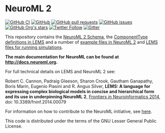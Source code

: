 NeuroML 2
=========

[![GitHub CI](https://github.com/NeuroML/NeuroML2/actions/workflows/ci.yml/badge.svg)](https://github.com/NeuroML/NeuroML2/actions/workflows/ci.yml)
[![GitHub](https://img.shields.io/github/license/NeuroML/NeuroML2)](https://github.com/NeuroML/NeuroML2/blob/master/LICENSE.lesser)
[![GitHub pull requests](https://img.shields.io/github/issues-pr/NeuroML/NeuroML2)](https://github.com/NeuroML/NeuroML2/pulls)
[![GitHub issues](https://img.shields.io/github/issues/NeuroML/NeuroML2)](https://github.com/NeuroML/NeuroML2/issues)
[![GitHub Org's stars](https://img.shields.io/github/stars/NeuroML?style=social)](https://github.com/NeuroML)
[![Twitter Follow](https://img.shields.io/twitter/follow/NeuroML?style=social)](https://twitter.com/NeuroML)
[![Gitter](https://badges.gitter.im/NeuroML/community.svg)](https://gitter.im/NeuroML/community?utm_source=badge&utm_medium=badge&utm_campaign=pr-badge)


This repository contains the [NeuroML 2 Schema](https://github.com/NeuroML/NeuroML2/tree/master/Schemas/NeuroML2),
the [ComponentType definitions in LEMS](https://github.com/NeuroML/NeuroML2/tree/master/NeuroML2CoreTypes) and
a number of [example files in NeuroML 2](https://github.com/NeuroML/NeuroML2/tree/master/examples) and [LEMS files for
running simulations](https://github.com/NeuroML/NeuroML2/tree/master/LEMSexamples).

**The main documentation for NeuroML can be found at http://docs.neuroml.org.**

For full technical details on LEMS and NeuroML 2 see:

Robert C. Cannon, Padraig Gleeson, Sharon Crook, Gautham Ganapathy, Boris Marin, Eugenio Piasini and R. Angus Silver,
**LEMS: A language for expressing complex biological models in concise and hierarchical form and its use in underpinning NeuroML 2**,
[Frontiers in Neuroinformatics 2014](http://journal.frontiersin.org/Journal/10.3389/fninf.2014.00079/abstract), doi: 10.3389/fninf.2014.00079

For information on how to contribute to the NeuroML initiative, see [here](https://docs.neuroml.org/Devdocs/DevSOP.html).

This code is distributed under the terms of the GNU Lesser General Public License.
